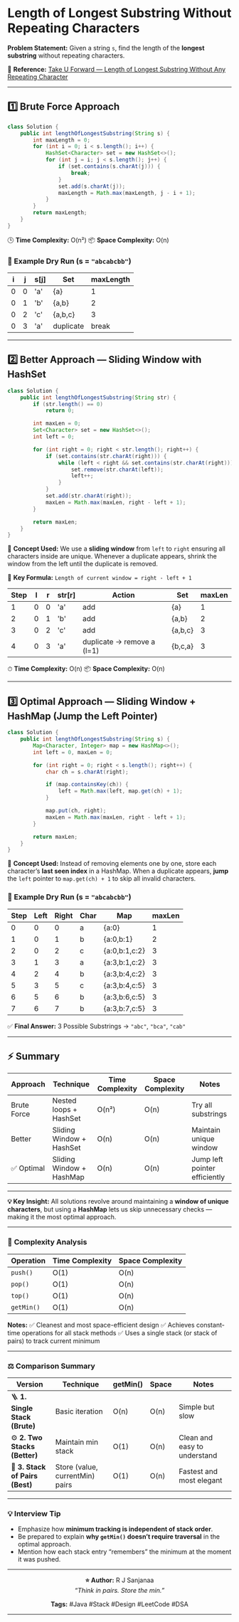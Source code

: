 # Length of Longest Substring Without Repeating Characters

**Problem Statement:**
Given a string `s`, find the length of the **longest substring** without repeating characters.

📘 **Reference:**
[Take U Forward — Length of Longest Substring Without Any Repeating Character](https://takeuforward.org/data-structure/length-of-longest-substring-without-any-repeating-character/)

---

## 1️⃣ Brute Force Approach

```java
class Solution {
    public int lengthOfLongestSubstring(String s) {
        int maxLength = 0;
        for (int i = 0; i < s.length(); i++) {
            HashSet<Character> set = new HashSet<>();
            for (int j = i; j < s.length(); j++) {
                if (set.contains(s.charAt(j))) {
                    break;
                }
                set.add(s.charAt(j));
                maxLength = Math.max(maxLength, j - i + 1);
            }
        }
        return maxLength;
    }
}
```

🕒 **Time Complexity:** O(n²)
📦 **Space Complexity:** O(n)

### 🔁 Example Dry Run (s = `"abcabcbb"`)

| i | j | s[j] | Set       | maxLength |
| - | - | ---- | --------- | --------- |
| 0 | 0 | 'a'  | {a}       | 1         |
| 0 | 1 | 'b'  | {a,b}     | 2         |
| 0 | 2 | 'c'  | {a,b,c}   | 3         |
| 0 | 3 | 'a'  | duplicate | break     |

---

## 2️⃣ Better Approach — Sliding Window with HashSet

```java
class Solution {
    public int lengthOfLongestSubstring(String str) {
        if (str.length() == 0)
            return 0;

        int maxLen = 0;
        Set<Character> set = new HashSet<>();
        int left = 0;

        for (int right = 0; right < str.length(); right++) {
            if (set.contains(str.charAt(right))) {
                while (left < right && set.contains(str.charAt(right))) {
                    set.remove(str.charAt(left));
                    left++;
                }
            }
            set.add(str.charAt(right));
            maxLen = Math.max(maxLen, right - left + 1);
        }

        return maxLen;
    }
}
```

🧠 **Concept Used:**
We use a **sliding window** from `left` to `right` ensuring all characters inside are unique.
Whenever a duplicate appears, shrink the window from the left until the duplicate is removed.

🔢 **Key Formula:**
`Length of current window = right - left + 1`

| Step | l | r | str[r] | Action                     | Set     | maxLen |
| ---- | - | - | ------ | -------------------------- | ------- | ------ |
| 1    | 0 | 0 | 'a'    | add                        | {a}     | 1      |
| 2    | 0 | 1 | 'b'    | add                        | {a,b}   | 2      |
| 3    | 0 | 2 | 'c'    | add                        | {a,b,c} | 3      |
| 4    | 0 | 3 | 'a'    | duplicate → remove a (l=1) | {b,c,a} | 3      |

⏱ **Time Complexity:** O(n)
📦 **Space Complexity:** O(n)

---

## 3️⃣ Optimal Approach — Sliding Window + HashMap (Jump the Left Pointer)

```java
class Solution {
    public int lengthOfLongestSubstring(String s) {
        Map<Character, Integer> map = new HashMap<>();
        int left = 0, maxLen = 0;

        for (int right = 0; right < s.length(); right++) {
            char ch = s.charAt(right);

            if (map.containsKey(ch)) {
                left = Math.max(left, map.get(ch) + 1);
            }

            map.put(ch, right);
            maxLen = Math.max(maxLen, right - left + 1);
        }

        return maxLen;
    }
}
```

🧠 **Concept Used:**
Instead of removing elements one by one, store each character’s **last seen index** in a HashMap.
When a duplicate appears, **jump** the `left` pointer to `map.get(ch) + 1` to skip all invalid characters.

### 🧪 Example Dry Run (s = `"abcabcbb"`)

| Step | Left | Right | Char | Map           | maxLen |
| ---- | ---- | ----- | ---- | ------------- | ------ |
| 0    | 0    | 0     | a    | {a:0}         | 1      |
| 1    | 0    | 1     | b    | {a:0,b:1}     | 2      |
| 2    | 0    | 2     | c    | {a:0,b:1,c:2} | 3      |
| 3    | 1    | 3     | a    | {a:3,b:1,c:2} | 3      |
| 4    | 2    | 4     | b    | {a:3,b:4,c:2} | 3      |
| 5    | 3    | 5     | c    | {a:3,b:4,c:5} | 3      |
| 6    | 5    | 6     | b    | {a:3,b:6,c:5} | 3      |
| 7    | 6    | 7     | b    | {a:3,b:7,c:5} | 3      |

✅ **Final Answer:** 3
Possible Substrings → `"abc"`, `"bca"`, `"cab"`

---

## ⚡ Summary

| Approach    | Technique                | Time Complexity | Space Complexity | Notes                         |
| ----------- | ------------------------ | --------------- | ---------------- | ----------------------------- |
| Brute Force | Nested loops + HashSet   | O(n²)           | O(n)             | Try all substrings            |
| Better      | Sliding Window + HashSet | O(n)            | O(n)             | Maintain unique window        |
| ✅ Optimal   | Sliding Window + HashMap | O(n)            | O(n)             | Jump left pointer efficiently |

---

**💡 Key Insight:**
All solutions revolve around maintaining a **window of unique characters**, but using a **HashMap** lets us skip unnecessary checks — making it the most optimal approach.

---

### 🧮 **Complexity Analysis**

| Operation  | Time Complexity | Space Complexity |
| ---------- | --------------- | ---------------- |
| `push()`   | O(1)            | O(n)             |
| `pop()`    | O(1)            | O(n)             |
| `top()`    | O(1)            | O(n)             |
| `getMin()` | O(1)            | O(n)             |

**Notes:**
✅ Cleanest and most space-efficient design
✅ Achieves constant-time operations for all stack methods
✅ Uses a single stack (or stack of pairs) to track current minimum

---

### ⚖️ **Comparison Summary**

| Version                         | Technique                       | getMin() | Space | Notes                        |
| ------------------------------- | ------------------------------- | -------- | ----- | ---------------------------- |
| 🪜 **1. Single Stack (Brute)**  | Basic iteration                 | O(n)     | O(n)  | Simple but slow              |
| ⚙️ **2. Two Stacks (Better)**   | Maintain min stack              | O(1)     | O(n)  | Clean and easy to understand |
| 🚀 **3. Stack of Pairs (Best)** | Store (value, currentMin) pairs | O(1)     | O(n)  | Fastest and most elegant     |

---

### 💡 **Interview Tip**

* Emphasize how **minimum tracking is independent of stack order**.
* Be prepared to explain **why `getMin()` doesn’t require traversal** in the optimal approach.
* Mention how each stack entry “remembers” the minimum at the moment it was pushed.

---

<p align="center">
  <b>⭐ Author:</b> R J Sanjanaa<br>
  <i>“Think in pairs. Store the min.”</i>
</p>

<p align="center">
  <b>Tags:</b> #Java #Stack #Design #LeetCode #DSA
</p>

---
